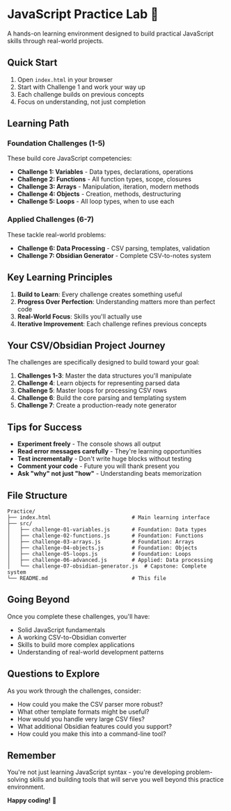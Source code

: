 # JavaScript Practice Lab 🚀

A hands-on learning environment designed to build practical JavaScript skills through real-world projects.

## Quick Start

1. Open `index.html` in your browser
2. Start with Challenge 1 and work your way up
3. Each challenge builds on previous concepts
4. Focus on understanding, not just completion

## Learning Path

### Foundation Challenges (1-5)
These build core JavaScript competencies:

- **Challenge 1: Variables** - Data types, declarations, operations
- **Challenge 2: Functions** - All function types, scope, closures
- **Challenge 3: Arrays** - Manipulation, iteration, modern methods
- **Challenge 4: Objects** - Creation, methods, destructuring
- **Challenge 5: Loops** - All loop types, when to use each

### Applied Challenges (6-7)
These tackle real-world problems:

- **Challenge 6: Data Processing** - CSV parsing, templates, validation
- **Challenge 7: Obsidian Generator** - Complete CSV-to-notes system

## Key Learning Principles

1. **Build to Learn**: Every challenge creates something useful
2. **Progress Over Perfection**: Understanding matters more than perfect code
3. **Real-World Focus**: Skills you'll actually use
4. **Iterative Improvement**: Each challenge refines previous concepts

## Your CSV/Obsidian Project Journey

The challenges are specifically designed to build toward your goal:

1. **Challenges 1-3**: Master the data structures you'll manipulate
2. **Challenge 4**: Learn objects for representing parsed data
3. **Challenge 5**: Master loops for processing CSV rows
4. **Challenge 6**: Build the core parsing and templating system
5. **Challenge 7**: Create a production-ready note generator

## Tips for Success

- **Experiment freely** - The console shows all output
- **Read error messages carefully** - They're learning opportunities
- **Test incrementally** - Don't write huge blocks without testing
- **Comment your code** - Future you will thank present you
- **Ask "why" not just "how"** - Understanding beats memorization

## File Structure

```
Practice/
├── index.html                          # Main learning interface
├── src/
│   ├── challenge-01-variables.js       # Foundation: Data types
│   ├── challenge-02-functions.js       # Foundation: Functions
│   ├── challenge-03-arrays.js          # Foundation: Arrays
│   ├── challenge-04-objects.js         # Foundation: Objects
│   ├── challenge-05-loops.js           # Foundation: Loops
│   ├── challenge-06-advanced.js        # Applied: Data processing
│   └── challenge-07-obsidian-generator.js  # Capstone: Complete system
└── README.md                           # This file
```

## Going Beyond

Once you complete these challenges, you'll have:

- Solid JavaScript fundamentals
- A working CSV-to-Obsidian converter
- Skills to build more complex applications
- Understanding of real-world development patterns

## Questions to Explore

As you work through the challenges, consider:

- How could you make the CSV parser more robust?
- What other template formats might be useful?
- How would you handle very large CSV files?
- What additional Obsidian features could you support?
- How could you make this into a command-line tool?

## Remember

You're not just learning JavaScript syntax - you're developing problem-solving skills and building tools that will serve you well beyond this practice environment.

**Happy coding!** 🎯